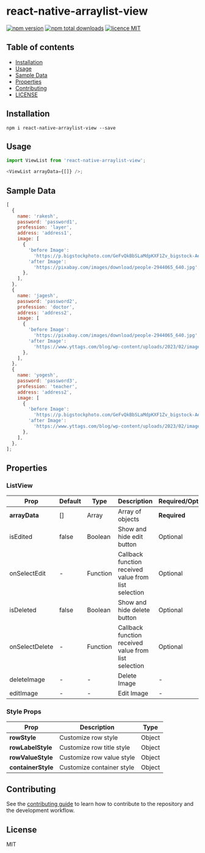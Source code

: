 # react-native-arraylist-view

[![npm version](https://badge.fury.io/js/react-native-arraylist-view.svg)](http://badge.fury.io/js/react-native-arraylist-view)
[![npm total downloads](https://img.shields.io/npm/dt/react-native-arraylist-view.svg)](https://img.shields.io/npm/dt/react-native-arraylist-view.svg)
[![licence MIT](https://img.shields.io/badge/license-MIT-blue.svg)](https://img.shields.io/badge/license-MIT-blue.svg)

## Table of contents

- [Installation](#installation)
- [Usage](#usage)
- [Sample Data](#sample-data)
- [Properties](#properties)
- [Contributing](#contributing)
- [LICENSE](#license)

## Installation

```shell
npm i react-native-arraylist-view --save
```

## Usage

```js
import ViewList from 'react-native-arraylist-view';

<ViewList arrayData={[]} />;
```

## Sample Data

```js
[
  {
    name: 'rakesh',
    password: 'password1',
    profession: 'layer',
    address: 'address1',
    image: [
      {
        'before Image':
          'https://p.bigstockphoto.com/GeFvQkBbSLaMdpKXF1Zv_bigstock-Aerial-View-Of-Blue-Lakes-And--227291596.jpg',
        'after Image':
          'https://pixabay.com/images/download/people-2944065_640.jpg',
      },
    ],
  },
  {
    name: 'jagesh',
    password: 'password2',
    profession: 'doctor',
    address: 'address2',
    image: [
      {
        'before Image':
          'https://pixabay.com/images/download/people-2944065_640.jpg',
        'after Image':
          'https://www.yttags.com/blog/wp-content/uploads/2023/02/image-urls-for-testing.webp',
      },
    ],
  },
  {
    name: 'yogesh',
    password: 'password3',
    profession: 'teacher',
    address: 'address2',
    image: [
      {
        'before Image':
          'https://p.bigstockphoto.com/GeFvQkBbSLaMdpKXF1Zv_bigstock-Aerial-View-Of-Blue-Lakes-And--227291596.jpg',
        'after Image':
          'https://www.yttags.com/blog/wp-content/uploads/2023/02/image-urls-for-testing.webp',
      },
    ],
  },
];
```

## Properties

### ListView

| Prop           | Default | Type     | Description                                          | Required/Optional |
| -------------- | ------- | -------- | ---------------------------------------------------- | ----------------- |
| **arrayData**  | []      | Array    | Array of objects                                     | **Required**      |
| isEdited       | false   | Boolean  | Show and hide edit button                            | Optional          |
| onSelectEdit   | -       | Function | Callback function received value from list selection | Optional          |
| isDeleted      | false   | Boolean  | Show and hide delete button                          | Optional          |
| onSelectDelete | -       | Function | Callback function received value from list selection | Optional          |
| deleteImage    | -       | -        | Delete Image                                         | -                 |
| editImage      | -       | -        | Edit Image                                           | -                 |

### Style Props

| Prop               | Description               | Type   |
| ------------------ | ------------------------- | ------ |
| **rowStyle**       | Customize row style       | Object |
| **rowLabelStyle**  | Customize row title style | Object |
| **rowValueStyle**  | Customize row value style | Object |
| **containerStyle** | Customize container style | Object |

## Contributing

See the [contributing guide](CONTRIBUTING.md) to learn how to contribute to the repository and the development workflow.

## License

MIT
